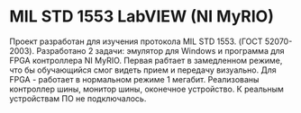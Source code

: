 # MIL STD 1553 LabVIEW (NI MyRIO)
 Проект разработан для изучения протокола MIL STD 1553. (ГОСТ 52070-2003). Разработано 2 задачи: эмулятор для Windows и программа для FPGA контроллера NI MyRIO. Первая рабтает в замедленном режиме, что бы обучающийся смог видеть прием и передачу визуально. Для FPGA - работает в нормальном режиме 1 мегабит. Реализованы контроллер шины, монитор шины, оконечное устройство. К реальным устройствам ПО не подключалось.
